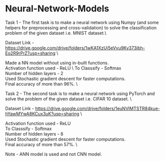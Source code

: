 # Neural-Network-Models

Task 1 - The first task is to make a neural network using Numpy (and some helpers for 
preprocessing and cross-validation) to solve the classification problem of the given 
dataset i.e. MNIST dataset.\

Dataset Link - https://drive.google.com/drive/folders/1wKA1XzUj5eVvu9Ky373ibh-Eo2R9rPrZ?usp=sharing \

Made a NN model without using in-built functions.\
Activation function used - ReLU \ 
To Classsify - Softmax \
Number of hidden layers - 2\
Used Stochastic gradient descent for faster computations.\
Final accuracy of more than 96%. \

Task 2 - The second task is to make a neural network using PyTorch and solve the problem of 
the given dataset i.e. CIFAR 10 dataset. \

Dataset Link - https://drive.google.com/drive/folders/1euNVIMTSTR84kue-hYawMYwA8KCux3uK?usp=sharing \

Activation function used - ReLU \
To Classsify - Softmax \
Number of hidden layers - 8 \
Used Stochastic gradient descent for faster computations. \
Final accuracy of more than 57%. \

Note - ANN model is used and not CNN model.


